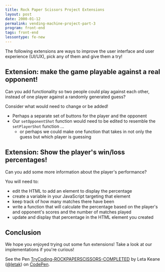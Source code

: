 ```yaml
---
title: Rock Paper Scissors Project Extensions
layout: post
date: 2000-01-12
permalink: vending-machine-project-part-3
program: front-end
tags: front-end
lessontype: fe-new
---
```


The following extensions are ways to improve the user interface and user experience (UI/UX), pick any of them and give them a try!

## Extension: make the game playable against a real opponent!

Can you add functionality so two people could play against each other, instead of one player against a randomly generated guess?

Consider what would need to change or be added!

- Perhaps a separate set of buttons for the player and the opponent
- Our `setOpponentShot` function would need to be edited to resemble the `setPlayerShot` function ...
  - or perhaps we could make one function that takes in not only the guess but which player is guessing

## Extension: Show the player's win/loss percentages!

Can you add some more information about the player's performance?

You will need to:

- edit the HTML to add an element to display the percentage
- create a variable in your JavaScript targeting that element
- keep track of how many matches there have been
- write a function that will calculate the percentage based on the player's and opponent's scores and the number of matches played
- update and display that percentage in the HTML element you created

## Conclusion

We hope you enjoyed trying out some fun extensions! Take a look at our implementations if you're curious!

<p data-height="265" data-theme-id="0" data-slug-hash="OZdLZb" data-default-tab="js,result" data-user="letak" data-embed-version="2" data-pen-title="TryCoding-ROCKPAPERSCISSORS-COMPLETED" class="codepen">See the Pen <a href="https://codepen.io/letak/pen/OZdLZb/">TryCoding-ROCKPAPERSCISSORS-COMPLETED</a> by Leta Keane (<a href="https://codepen.io/letak">@letak</a>) on <a href="https://codepen.io">CodePen</a>.</p>
<script async src="https://static.codepen.io/assets/embed/ei.js"></script>
